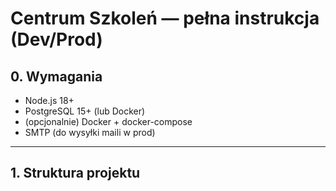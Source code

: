 # Centrum Szkoleń — pełna instrukcja (Dev/Prod)

## 0. Wymagania
- Node.js 18+
- PostgreSQL 15+ (lub Docker)
- (opcjonalnie) Docker + docker-compose
- SMTP (do wysyłki maili w prod)

---

## 1. Struktura projektu
